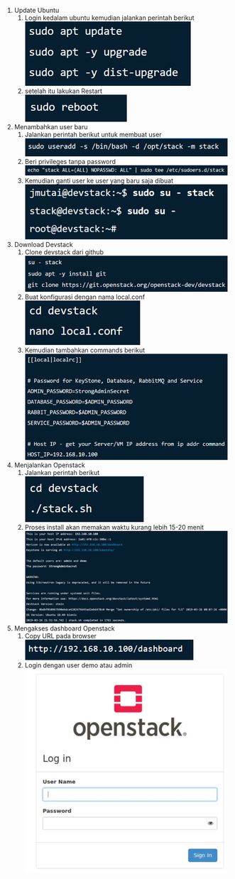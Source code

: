 1. Update Ubuntu
    1. Login kedalam ubuntu kemudian jalankan perintah berikut<br>
    ![01](images/devstack/img1.png)
    2. setelah itu lakukan Restart<br>
    ![02](images/devstack/img2.png)
2. Menambahkan user baru
    1. Jalankan perintah berikut untuk membuat user<br>
    ![01](images/devstack/img3.png)
    2. Beri privileges tanpa password<br>
    ![02](images/devstack/img4.png)
    3. Kemudian ganti user ke user yang baru saja dibuat<br>
    ![03](images/devstack/img5.png)
3. Download Devstack
    1. Clone devstack dari github<br> 
    ![01](images/devstack/img6.png)
    2. Buat konfigurasi dengan nama local.conf<br>
    ![02](images/devstack/img7.png)
    3. Kemudian tambahkan commands berikut<br>
    ![03](images/devstack/img8.png)
4. Menjalankan Openstack
    1. Jalankan perintah berikut<br>
    ![01](images/devstack/img9.png)
    2. Proses install akan memakan waktu kurang lebih 15-20 menit<br>
    ![02](images/devstack/img10.png)
5. Mengakses dashboard Openstack 
    1. Copy URL pada browser<br>
    ![01](images/devstack/img11.png)
    2. Login dengan user demo atau admin<br>
    ![02](images/devstack/img12.png)